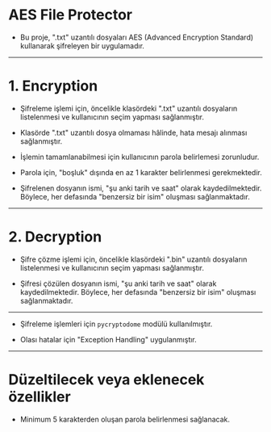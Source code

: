 # AES File Protector

- Bu proje, ".txt" uzantılı dosyaları AES (Advanced Encryption Standard) kullanarak şifreleyen bir uygulamadır.

***

# 1. Encryption

- Şifreleme işlemi için, öncelikle klasördeki ".txt" uzantılı dosyaların listelenmesi ve kullanıcının seçim yapması sağlanmıştır.

- Klasörde ".txt" uzantılı dosya olmaması hâlinde, hata mesajı alınması sağlanmıştır.

- İşlemin tamamlanabilmesi için kullanıcının parola belirlemesi zorunludur.

- Parola için, "boşluk" dışında en az 1 karakter belirlenmesi gerekmektedir.

- Şifrelenen dosyanın ismi, "şu anki tarih ve saat" olarak kaydedilmektedir. Böylece, her defasında "benzersiz bir isim" oluşması sağlanmaktadır.

***

# 2. Decryption

- Şifre çözme işlemi için, öncelikle klasördeki ".bin" uzantılı dosyaların listelenmesi ve kullanıcının seçim yapması sağlanmıştır.

- Şifresi çözülen dosyanın ismi, "şu anki tarih ve saat" olarak kaydedilmektedir. Böylece, her defasında "benzersiz bir isim" oluşması sağlanmaktadır.

***

- Şifreleme işlemleri için `pycryptodome` modülü kullanılmıştır.

- Olası hatalar için "Exception Handling" uygulanmıştır.

***

# Düzeltilecek veya eklenecek özellikler

- Minimum 5 karakterden oluşan parola belirlenmesi sağlanacak.